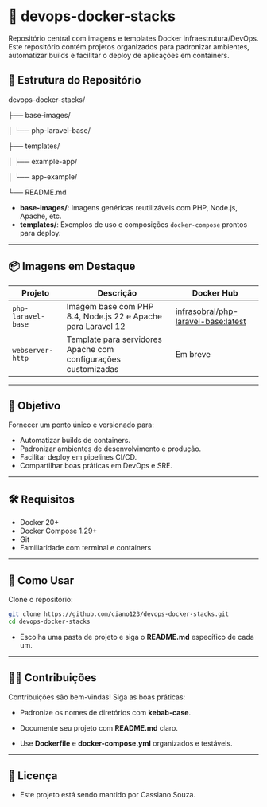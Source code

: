 # 🐳 devops-docker-stacks

Repositório central com imagens e templates Docker infraestrutura/DevOps. Este repositório contém projetos organizados para padronizar ambientes, automatizar builds e facilitar o deploy de aplicações em containers.

## 📁 Estrutura do Repositório
devops-docker-stacks/

├── base-images/

│ └── php-laravel-base/

├── templates/

│ ├── example-app/

│ └── app-example/

└── README.md

- **base-images/**: Imagens genéricas reutilizáveis com PHP, Node.js, Apache, etc.
- **templates/**: Exemplos de uso e composições `docker-compose` prontos para deploy.

---

## 📦 Imagens em Destaque

| Projeto | Descrição | Docker Hub |
|--------|-----------|------------|
| `php-laravel-base` | Imagem base com PHP 8.4, Node.js 22 e Apache para Laravel 12 | [infrasobral/php-laravel-base:latest](https://hub.docker.com/r/infrasobral/php-laravel-base) |
| `webserver-http` | Template para servidores Apache com configurações customizadas | Em breve |

---

## 🚀 Objetivo

Fornecer um ponto único e versionado para:
- Automatizar builds de containers.
- Padronizar ambientes de desenvolvimento e produção.
- Facilitar deploy em pipelines CI/CD.
- Compartilhar boas práticas em DevOps e SRE.

---

## 🛠️ Requisitos

- Docker 20+
- Docker Compose 1.29+
- Git
- Familiaridade com terminal e containers

---

## 📖 Como Usar

Clone o repositório:
```bash
git clone https://github.com/ciano123/devops-docker-stacks.git
cd devops-docker-stacks
```
- Escolha uma pasta de projeto e siga o **README.md** específico de cada um.

---

## 🧑‍💻 Contribuições
Contribuições são bem-vindas! Siga as boas práticas:

  - Padronize os nomes de diretórios com **kebab-case**.

  -  Documente seu projeto com **README.md** claro.

  - Use **Dockerfile** e **docker-compose.yml** organizados e testáveis.

---

## 📄 Licença
- Este projeto está sendo mantido por Cassiano Souza.